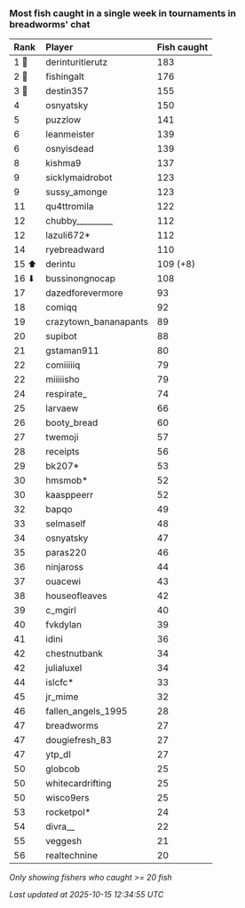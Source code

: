 ### Most fish caught in a single week in tournaments in breadworms' chat

| Rank  | Player                | Fish caught |
|:------|:----------------------|:------------|
| 1 🥇  | derinturitierutz      | 183         |
| 2 🥈  | fishingalt            | 176         |
| 3 🥉  | destin357             | 155         |
| 4     | osnyatsky             | 150         |
| 5     | puzzlow               | 141         |
| 6     | leanmeister           | 139         |
| 6     | osnyisdead            | 139         |
| 8     | kishma9               | 137         |
| 9     | sicklymaidrobot       | 123         |
| 9     | sussy_amonge          | 123         |
| 11    | qu4ttromila           | 122         |
| 12    | chubby_________       | 112         |
| 12    | lazuli672*            | 112         |
| 14    | ryebreadward          | 110         |
| 15 ⬆  | derintu               | 109 (+8)    |
| 16 ⬇  | bussinongnocap        | 108         |
| 17    | dazedforevermore      | 93          |
| 18    | comiqq                | 92          |
| 19    | crazytown_bananapants | 89          |
| 20    | supibot               | 88          |
| 21    | gstaman911            | 80          |
| 22    | comiiiiiq             | 79          |
| 22    | miiiiisho             | 79          |
| 24    | respirate_            | 74          |
| 25    | larvaew               | 66          |
| 26    | booty_bread           | 60          |
| 27    | twemoji               | 57          |
| 28    | receipts              | 56          |
| 29    | bk207*                | 53          |
| 30    | hmsmob*               | 52          |
| 30    | kaasppeerr            | 52          |
| 32    | bapqo                 | 49          |
| 33    | selmaself             | 48          |
| 34    | osnyatsky             | 47          |
| 35    | paras220              | 46          |
| 36    | ninjaross             | 44          |
| 37    | ouacewi               | 43          |
| 38    | houseofleaves         | 42          |
| 39    | c_mgirl               | 40          |
| 40    | fvkdylan              | 39          |
| 41    | idini                 | 36          |
| 42    | chestnutbank          | 34          |
| 42    | julialuxel            | 34          |
| 44    | islcfc*               | 33          |
| 45    | jr_mime               | 32          |
| 46    | fallen_angels_1995    | 28          |
| 47    | breadworms            | 27          |
| 47    | dougiefresh_83        | 27          |
| 47    | ytp_dl                | 27          |
| 50    | globcob               | 25          |
| 50    | whitecardrifting      | 25          |
| 50    | wisco9ers             | 25          |
| 53    | rocketpol*            | 24          |
| 54    | divra__               | 22          |
| 55    | veggesh               | 21          |
| 56    | realtechnine          | 20          |

_Only showing fishers who caught >= 20 fish_

_Last updated at 2025-10-15 12:34:55 UTC_